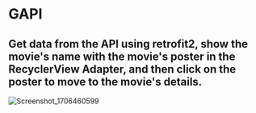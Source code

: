 # GAPI

## Get data from the API using retrofit2, show the movie's name with the movie's poster in the RecyclerView Adapter, and then click on the poster to move to the movie's details.

![Screenshot_1706460599](https://github.com/AhmedMohamed056/GAPI/assets/93875335/400676d6-cbda-42b4-81ed-6fbb6d2598a3)
